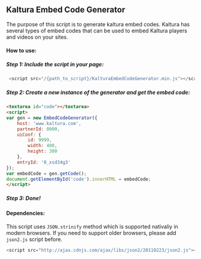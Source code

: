 ## Kaltura Embed Code Generator

The purpose of this script is to generate kaltura embed codes.
Kaltura has several types of embed codes that can be used to embed Kaltura players and videos on your sites.

#### How to use:
##### Step 1: Include the script in your page:

```javascript
 <script src="/{path_to_script}/KalturaEmbedCodeGenerator.min.js"></script>
```

##### Step 2: Create a new instance of the generator and get the embed code:

```html
<textarea id="code"></textarea>
<script>
var gen = new EmbedCodeGenerator({
	host: 'www.kaltura.com',
	partnerId: 0000,
	uiConf: {
		id: 9999,
		width: 400,
		height: 300
	},
	entryId: '0_xsd34g3'
});
var embedCode = gen.getCode();
document.getElementById('code').innerHTML = embedCode;
</script>
```
##### Step 3: Done!


#### Dependencies:
This script uses ```JSON.strinify``` method which is supported nativaliy in modern browsers.
If you need to support older browsers, please add ```json2.js``` script before.
```javascript
<script src="http://ajax.cdnjs.com/ajax/libs/json2/20110223/json2.js"></script>
```
